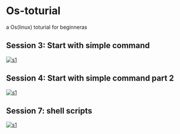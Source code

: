 # Os-toturial
a Os(linux) toturial for beginneras



## Session 3: Start with simple command

[![s1](https://img.shields.io/badge/s3%20read-FCFC0F)](https://github.com/tahamusvi/Os-toturial/blob/main/s3.md)



## Session 4: Start with simple command part 2

[![s1](https://img.shields.io/badge/s4%20read-FCFC0F)](https://github.com/tahamusvi/Os-toturial/blob/main/s4.md)




## Session 7: shell scripts

[![s1](https://img.shields.io/badge/s7%20read-FCFC0F)](https://github.com/tahamusvi/Os-toturial/blob/main/s7.md)
